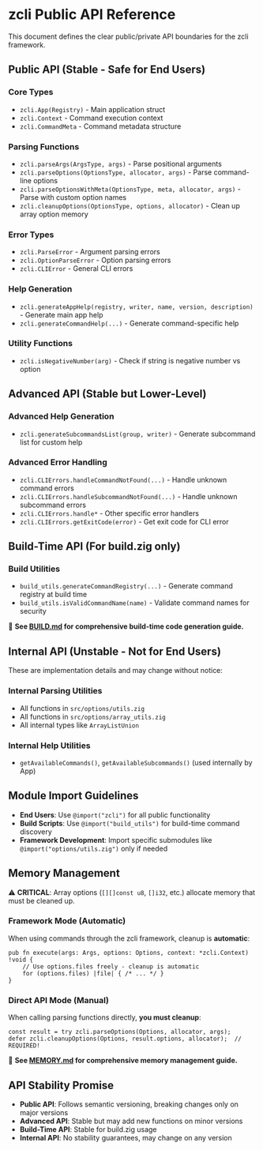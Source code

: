 # zcli Public API Reference

This document defines the clear public/private API boundaries for the zcli framework.

## Public API (Stable - Safe for End Users)

### Core Types
- `zcli.App(Registry)` - Main application struct
- `zcli.Context` - Command execution context
- `zcli.CommandMeta` - Command metadata structure

### Parsing Functions
- `zcli.parseArgs(ArgsType, args)` - Parse positional arguments
- `zcli.parseOptions(OptionsType, allocator, args)` - Parse command-line options
- `zcli.parseOptionsWithMeta(OptionsType, meta, allocator, args)` - Parse with custom option names
- `zcli.cleanupOptions(OptionsType, options, allocator)` - Clean up array option memory

### Error Types
- `zcli.ParseError` - Argument parsing errors
- `zcli.OptionParseError` - Option parsing errors  
- `zcli.CLIError` - General CLI errors

### Help Generation
- `zcli.generateAppHelp(registry, writer, name, version, description)` - Generate main app help
- `zcli.generateCommandHelp(...)` - Generate command-specific help

### Utility Functions
- `zcli.isNegativeNumber(arg)` - Check if string is negative number vs option

## Advanced API (Stable but Lower-Level)

### Advanced Help Generation
- `zcli.generateSubcommandsList(group, writer)` - Generate subcommand list for custom help

### Advanced Error Handling
- `zcli.CLIErrors.handleCommandNotFound(...)` - Handle unknown command errors
- `zcli.CLIErrors.handleSubcommandNotFound(...)` - Handle unknown subcommand errors
- `zcli.CLIErrors.handle*` - Other specific error handlers
- `zcli.CLIErrors.getExitCode(error)` - Get exit code for CLI error

## Build-Time API (For build.zig only)

### Build Utilities
- `build_utils.generateCommandRegistry(...)` - Generate command registry at build time
- `build_utils.isValidCommandName(name)` - Validate command names for security

📖 **See [BUILD.md](BUILD.md) for comprehensive build-time code generation guide.**

## Internal API (Unstable - Not for End Users)

These are implementation details and may change without notice:

### Internal Parsing Utilities
- All functions in `src/options/utils.zig`
- All functions in `src/options/array_utils.zig` 
- All internal types like `ArrayListUnion`

### Internal Help Utilities
- `getAvailableCommands()`, `getAvailableSubcommands()` (used internally by App)

## Module Import Guidelines

- **End Users**: Use `@import("zcli")` for all public functionality
- **Build Scripts**: Use `@import("build_utils")` for build-time command discovery
- **Framework Development**: Import specific submodules like `@import("options/utils.zig")` only if needed

## Memory Management

⚠️ **CRITICAL**: Array options (`[][]const u8`, `[]i32`, etc.) allocate memory that must be cleaned up.

### Framework Mode (Automatic)
When using commands through the zcli framework, cleanup is **automatic**:
```zig
pub fn execute(args: Args, options: Options, context: *zcli.Context) !void {
    // Use options.files freely - cleanup is automatic
    for (options.files) |file| { /* ... */ }
}
```

### Direct API Mode (Manual)  
When calling parsing functions directly, **you must cleanup**:
```zig
const result = try zcli.parseOptions(Options, allocator, args);
defer zcli.cleanupOptions(Options, result.options, allocator);  // REQUIRED!
```

📖 **See [MEMORY.md](MEMORY.md) for comprehensive memory management guide.**

## API Stability Promise

- **Public API**: Follows semantic versioning, breaking changes only on major versions
- **Advanced API**: Stable but may add new functions on minor versions
- **Build-Time API**: Stable for build.zig usage
- **Internal API**: No stability guarantees, may change on any version